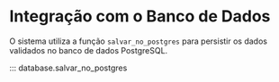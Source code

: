 # Integração com o Banco de Dados

O sistema utiliza a função `salvar_no_postgres` para persistir os dados validados no banco de dados PostgreSQL.

::: database.salvar_no_postgres

